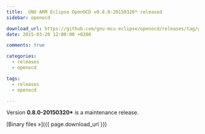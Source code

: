 ```yaml
---
title:  GNU ARM Eclipse OpenOCD v0.8.0-20150320* released
sidebar: openocd

download_url: https://github.com/gnu-mcu-eclipse/openocd/releases/tag/gae-0.8.0-20150320/
date: 2015-03-20 12:00:00 +0200

comments: true

categories:
  - releases
  - openocd

tags:
  - releases
  - openocd

---
```


Version **0.8.0-20150320\*** is a maintenance release.

[Binary files »]({{ page.download_url }})
